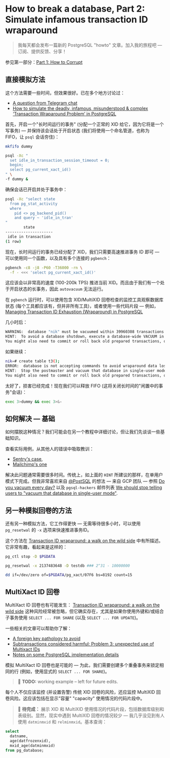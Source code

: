 # How to break a database, Part 2: Simulate infamous transaction ID wraparound

>我每天都会发布一篇新的 PostgreSQL "howto" 文章。加入我的旅程吧 — 订阅、提供反馈、分享！

参见第一部分：[Part 1: How to Corrupt](https://gitlab.com/postgres-ai/postgresql-consulting/postgres-howtos/-/blob/main/0039_how_to_break_a_database_part_1_how_to_corrupt.md)

## 直接模拟方法

这个方法需要一些时间，但效果很好。已在多个地方讨论过：

-  [A question from Telegram chat](https://twitter.com/samokhvalov/status/1415575072081809409)
- [How to simulate the deadly, infamous, misunderstood & complex ‘Transaction Wraparound Problem’ in PostgreSQL](https://fatdba.com/2021/07/20/how-to-simulate-the-deadly-transaction-wraparound-problem-in-postgresql/)

首先，开启一个"长时间运行的事务" (分配一个正常的 XID 给它，因为它将是一个写事务) — 并保持该会话处于开启状态 (我们将使用一个命名管道，也称为 FIFO，让 `psql` 会话夯住)：

```bash
mkfifo dummy

psql -Xc "
  set idle_in_transaction_session_timeout = 0;
  begin;
  select pg_current_xact_id()
" \
-f dummy &
```

确保会话已开启并处于事务中：

```bash
psql -Xc "select state
  from pg_stat_activity
  where
    pid <> pg_backend_pid()
    and query ~ 'idle_in_tran'
"
        state
---------------------
 idle in transaction
(1 row)
```

现在，长时间运行的事务已经分配了 XID，我们只需要高速推进事务 ID 即可 — 可以使用同一个函数，以及具有多个连接的 `pgbench`：

```bash
pgbench -c8 -j8 -P60 -T36000 -rn \
  -f - <<< 'select pg_current_xact_id()'
```

这应该会以非常高的速度 (100-200k TPS) 推进当前 XID。而且由于我们有一个处于开启状态的长事务，因此 `autovacuum` 无法运行。

在 `pgbench` 运行时，可以使用包含 XID/MultiXID 回卷检查的监控工具观察数据库状态 (每个工具都应该有，但并非所有工具)，或者使用一些代码片段 — 例如，[Managing Transaction ID Exhaustion (Wraparound) in PostgreSQL](https://crunchydata.com/blog/managing-transaction-id-wraparound-in-postgresql)

几小时后：

~~~bash
WARNING:  database "nik" must be vacuumed within 39960308 transactions
HINT:  To avoid a database shutdown, execute a database-wide VACUUM in that database.
You might also need to commit or roll back old prepared transactions, or drop stale replication slots.
~~~

如果继续：

```bash
nik=# create table t3();
ERROR:  database is not accepting commands to avoid wraparound data loss in database "nik"
HINT:  Stop the postmaster and vacuum that database in single-user mode.
You might also need to commit or roll back old prepared transactions, or drop stale replication slots.
```

太好了，损害已经完成！现在我们可以释放 FIFO (这将关闭长时间的"闲置中的事务"会话)：

```bash
exec 3>dummy && exec 3>&-
```

## 如何解决 — 基础

如何摆脱这种情况？我们可能会在另一个教程中详细讨论，但让我们先谈谈一些基础知识。

查看实际用例，从其他人的错误中吸取教训：

- [Sentry's case](https://blog.sentry.io/transaction-id-wraparound-in-postgres/),
- [Mailchimp's one](https://mailchimp.com/what-we-learned-from-the-recent-mandrill-outage/)

解决此问题通常需要很多时间。传统上，如上面的 `HINT` 所建议的那样，在单用户模式下完成。但我非常喜欢来自 [@PostSQL](https://twitter.com/PostSQL) 的想法 — 来自 GCP 团队 — 参照  [Do you vacuum every day?](https://youtube.com/watch?v=JcRi8Z7rkPg)  以及 `pgsql-hackers` 邮件列表 [We should stop telling users to "vacuum that database in single-user mode"](https://postgresql.org/message-id/flat/CAMT0RQTmRj_Egtmre6fbiMA9E2hM3BsLULiV8W00stwa3URvzA@mail.gmail.com).

## 另一种模拟回卷的方法

还有另一种模拟方法，它工作得更快 — 无需等待很多小时，可以使用 `pg_resetwal` 的 `-x` 选项来快速推进事务ID。

这个方法在 [Transaction ID wraparound: a walk on the wild side](https://cybertec-postgresql.com/en/transaction-id-wraparound-a-walk-on-the-wild-side/) 中有所描述。它非常有趣，看起来是这样的：

```bash
pg_ctl stop -D $PGDATA

pg_resetwal -x 2137483648 -D testdb ### 2^31 - 10000000

dd if=/dev/zero of=$PGDATA/pg_xact/07F6 bs=8192 count=15
```

## MultiXact ID 回卷

MultiXact ID 回卷也有可能发生： [Transaction ID wraparound: a walk on the wild side](https://cybertec-postgresql.com/en/transaction-id-wraparound-a-walk-on-the-wild-side/) 这种风险经常被忽略，但它确实存在，尤其是如果你使用外键和/或结合子事务使用 `SELECT ... FOR SHARE` (以及 `SELECT ... FOR UPDATE`)。

一些相关的文章可以帮助你了解：

- [A foreign key pathology to avoid](https://thebuild.com/blog/2023/01/18/a-foreign-key-pathology-to-avoid/)
- [Subtransactions considered harmful: Problem 3: unexpected use of Multixact IDs](https://postgres.ai/blog/20210831-postgresql-subtransactions-considered-harmful#problem-3-unexpected-use-of-multixact-ids)
- [Notes on some PostgreSQL implementation details](https://buttondown.email/nelhage/archive/notes-on-some-postgresql-implementation-details/)

模拟 MultiXact ID 回卷也是可能的 — 为此，我们需要创建多个重叠事务来锁定相同的行 (例如，使用显式的 `SELECT ... FOR SHARE`)。

>  🎯 **TODO:** working example – left for future edits.

每个人不仅应该监控 (并设置告警) 传统 XID 回卷的风险，还应监控 MultiXID 回卷风险。这应该包括在显示"容量" "capacity" 使用情况的代码片段中。

> 🎯 **待完成：** 展示 XID 和 MultiXID 使用情况的代码片段，包括数据库级别和表级别。显然，现实中遇到 MultiXID 回卷的情况较少 — 我几乎没见到有人使用 `datminmxid` 和 `relminmxid`。基本查询：

```sql
select
  datname,
  age(datfrozenxid),
  mxid_age(datminmxid)
from pg_database;
```